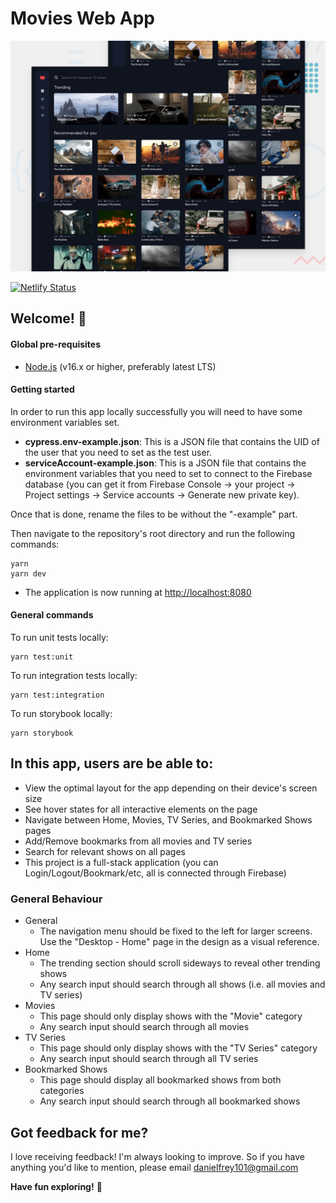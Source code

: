 # Movies Web App

![Design preview for the Entertainment web app coding challenge](./preview.jpg)

[![Netlify Status](https://api.netlify.com/api/v1/badges/79d07dcd-ce5e-412b-8c97-847cf5e45ba3/deploy-status)](https://app.netlify.com/sites/inspiring-bubblegum-34cb15/deploys)

## Welcome! 👋


#### Global pre-requisites
- [Node.js](https://nodejs.org/en/) (v16.x or higher, preferably latest LTS)


#### Getting started

In order to run this app locally successfully you will need to have some environment variables set.

* **cypress.env-example.json**: This is a JSON file that contains the UID of the user that you need to set as the test user.
* **serviceAccount-example.json**: This is a JSON file that contains the environment variables that you need to set to connect to the Firebase database (you can get it from Firebase Console -> your project -> Project settings -> Service accounts -> Generate new private key).

Once that is done, rename the files to be without the "-example" part.

Then navigate to the repository's root directory and run the following commands:
```
yarn
yarn dev
```
- The application is now running at [http://localhost:8080](http://localhost:8080)


#### General commands
To run unit tests locally:
```
yarn test:unit
```
To run integration tests locally:
```
yarn test:integration
```
To run storybook locally:
```
yarn storybook
```


## In this app, users are be able to:

- View the optimal layout for the app depending on their device's screen size
- See hover states for all interactive elements on the page
- Navigate between Home, Movies, TV Series, and Bookmarked Shows pages
- Add/Remove bookmarks from all movies and TV series
- Search for relevant shows on all pages
- This project is a full-stack application (you can Login/Logout/Bookmark/etc, all is connected through Firebase)

### General Behaviour

- General
  - The navigation menu should be fixed to the left for larger screens. Use the "Desktop - Home" page in the design as a visual reference.
- Home
  - The trending section should scroll sideways to reveal other trending shows
  - Any search input should search through all shows (i.e. all movies and TV series)
- Movies
  - This page should only display shows with the "Movie" category
  - Any search input should search through all movies
- TV Series
  - This page should only display shows with the "TV Series" category
  - Any search input should search through all TV series
- Bookmarked Shows
  - This page should display all bookmarked shows from both categories
  - Any search input should search through all bookmarked shows


## Got feedback for me?

I love receiving feedback! I'm always looking to improve. So if you have anything you'd like to mention, please email danielfrey101@gmail.com

**Have fun exploring!** 🚀
